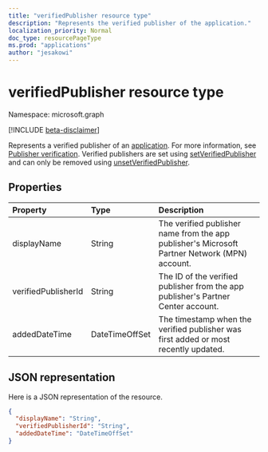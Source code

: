 ```yaml
---
title: "verifiedPublisher resource type"
description: "Represents the verified publisher of the application."
localization_priority: Normal
doc_type: resourcePageType
ms.prod: "applications"
author: "jesakowi"
---
```


# verifiedPublisher resource type

Namespace: microsoft.graph

[!INCLUDE [beta-disclaimer](../../includes/beta-disclaimer.md)]

Represents a verified publisher of an [application](application.md). For more information, see [Publisher verification](/azure/active-directory/develop/publisher-verification-overview). Verified publishers are set using [setVerifiedPublisher](../api/application-setverifiedpublisher.md) and can only be removed using [unsetVerifiedPublisher](../api/application-unsetverifiedpublisher.md).

## Properties

| Property | Type | Description |
|:---------------|:--------|:----------|
|displayName|String|The verified publisher name from the app publisher's Microsoft Partner Network (MPN) account.|
|verifiedPublisherId|String| The ID of the verified publisher from the app publisher's Partner Center account. |
|addedDateTime|DateTimeOffSet| The timestamp when the verified publisher was first added or most recently updated. |


## JSON representation
Here is a JSON representation of the resource.

<!-- {
  "blockType": "resource",
  "optionalProperties": [

  ],
  "@odata.type": "microsoft.graph.verifiedPublisher"
}-->

```json
{
  "displayName": "String",
  "verifiedPublisherId": "String",
  "addedDateTime": "DateTimeOffSet"
}

```


<!-- uuid: e9aa37e1-f0b7-4201-a6b2-d26ce091dff6
2020-09-09 20:42:32 UTC -->
<!--
{
  "type": "#page.annotation",
  "description": "verifiedPublisher resource",
  "keywords": "",
  "section": "documentation",
  "tocPath": "",
  "suppressions": []
}
-->
